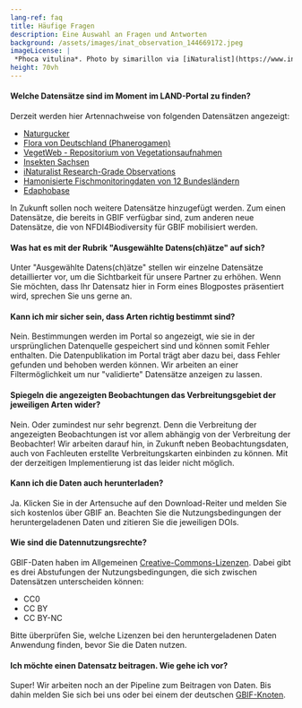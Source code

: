 ```yaml
---
lang-ref: faq
title: Häufige Fragen
description: Eine Auswahl an Fragen und Antworten
background: /assets/images/inat_observation_144669172.jpeg
imageLicense: |
 *Phoca vitulina*. Photo by simarillon via [iNaturalist](https://www.inaturalist.org/observations/144669172)
height: 70vh
---
```

#### Welche Datensätze sind im Moment im LAND-Portal zu finden?

Derzeit werden hier Artennachweise von folgenden Datensätzen angezeigt:

- [Naturgucker](https://doi.org/10.15468/uc1apo)
- [Flora von Deutschland (Phanerogamen)](https://doi.org/10.15468/0fxsox)
- [VegetWeb - Repositorium von Vegetationsaufnahmen](https://doi.org/10.15468/v7d0bk)
- [Insekten Sachsen](https://doi.org/10.15468/ops3q2)
- [iNaturalist Research-Grade Observations](https://doi.org/10.15468/ab3s5x)
- [Hamonisierte Fischmonitoringdaten von 12 Bundesländern](https://doi.org/10.15468/c75fky)
- [Edaphobase](https://doi.org/10.15468/rk9xc7)

In Zukunft sollen noch weitere Datensätze hinzugefügt werden. Zum einen Datensätze, die bereits in GBIF verfügbar sind, zum anderen neue Datensätze, die von NFDI4Biodiversity für GBIF mobilisiert werden.

#### Was hat es mit der Rubrik "Ausgewählte Datens(ch)ätze" auf sich?

Unter "Ausgewählte Datens(ch)ätze" stellen wir einzelne Datensätze detaillierter vor, um die Sichtbarkeit für unsere Partner zu erhöhen. Wenn Sie möchten, dass Ihr Datensatz hier in Form eines Blogpostes präsentiert wird, sprechen Sie uns gerne an.


#### Kann ich mir sicher sein, dass Arten richtig bestimmt sind?

Nein. Bestimmungen werden im Portal so angezeigt, wie sie in der ursprünglichen Datenquelle gespeichert sind und können somit Fehler enthalten. Die Datenpublikation im Portal trägt aber dazu bei, dass Fehler gefunden und behoben werden können. Wir arbeiten an einer Filtermöglichkeit um nur "validierte" Datensätze anzeigen zu lassen.

#### Spiegeln die angezeigten Beobachtungen das Verbreitungsgebiet der jeweiligen Arten wider?

Nein. Oder zumindest nur sehr begrenzt. Denn die Verbreitung der angezeigten Beobachtungen ist vor allem abhängig von der Verbreitung der Beobachter! Wir arbeiten darauf hin, in Zukunft neben Beobachtungsdaten, auch von Fachleuten erstellte Verbreitungskarten einbinden zu können. Mit der derzeitigen Implementierung ist das leider nicht möglich.

#### Kann ich die Daten auch herunterladen?

Ja. Klicken Sie in der Artensuche auf den Download-Reiter und melden Sie sich kostenlos über GBIF an. Beachten Sie die Nutzungsbedingungen der heruntergeladenen Daten und zitieren Sie die jeweiligen DOIs.

#### Wie sind die Datennutzungsrechte?

GBIF-Daten haben im Allgemeinen [Creative-Commons-Lizenzen](https://creativecommons.org/). Dabei gibt es drei Abstufungen der Nutzungsbedingungen, die sich zwischen Datensätzen unterscheiden können:

- CC0
- CC BY
- CC BY-NC

Bitte überprüfen Sie, welche Lizenzen bei den heruntergeladenen Daten Anwendung finden, bevor Sie die Daten nutzen.

#### Ich möchte einen Datensatz beitragen. Wie gehe ich vor?

Super! Wir arbeiten noch an der Pipeline zum Beitragen von Daten. Bis dahin melden Sie sich bei uns oder bei einem der deutschen [GBIF-Knoten](http://www.gbif.de/).



